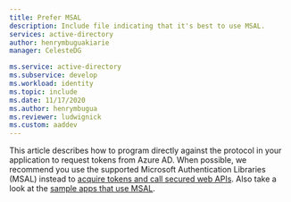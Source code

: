 ```yaml
---
title: Prefer MSAL
description: Include file indicating that it's best to use MSAL. 
services: active-directory
author: henrymbuguakiarie
manager: CelesteDG

ms.service: active-directory
ms.subservice: develop
ms.workload: identity
ms.topic: include
ms.date: 11/17/2020
ms.author: henrymbugua
ms.reviewer: ludwignick
ms.custom: aaddev
---
```


This article describes how to program directly against the protocol in your application to request tokens from Azure AD.  When possible, we recommend you use the supported Microsoft Authentication Libraries (MSAL) instead to [acquire tokens and call secured web APIs](../authentication-flows-app-scenarios.md#scenarios-and-supported-authentication-flows).  Also take a look at the [sample apps that use MSAL](../sample-v2-code.md).
